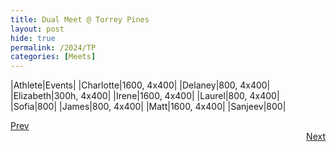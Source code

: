 ```yaml
---
title: Dual Meet @ Torrey Pines
layout: post
hide: true
permalink: /2024/TP
categories: [Meets]
---
```



|Athlete|Events|
|Charlotte|1600, 4x400|
|Delaney|800, 4x400|
|Elizabeth|300h, 4x400|
|Irene|1600, 4x400|
|Laurel|800, 4x400|
|Sofia|800|
|James|800, 4x400|
|Matt|1600, 4x400|
|Sanjeev|800|

<div style="text-align: left"> <a href="{{site.baseurl}}/2024/FR">Prev</a></div> 
<div style="text-align: right"> <a href="{{site.baseurl}}/2024/MCI">Next</a></div>